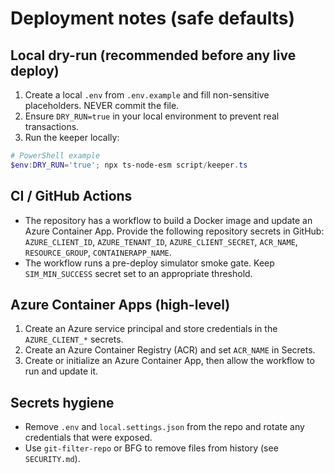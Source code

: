 # Deployment notes (safe defaults)

## Local dry-run (recommended before any live deploy)

1. Create a local `.env` from `.env.example` and fill non-sensitive placeholders. NEVER commit the file.
2. Ensure `DRY_RUN=true` in your local environment to prevent real transactions.
3. Run the keeper locally:

```powershell
# PowerShell example
$env:DRY_RUN='true'; npx ts-node-esm script/keeper.ts
```

## CI / GitHub Actions

- The repository has a workflow to build a Docker image and update an Azure Container App. Provide the following repository secrets in GitHub: `AZURE_CLIENT_ID`, `AZURE_TENANT_ID`, `AZURE_CLIENT_SECRET`, `ACR_NAME`, `RESOURCE_GROUP`, `CONTAINERAPP_NAME`.
- The workflow runs a pre-deploy simulator smoke gate. Keep `SIM_MIN_SUCCESS` secret set to an appropriate threshold.

## Azure Container Apps (high-level)

1. Create an Azure service principal and store credentials in the `AZURE_CLIENT_*` secrets.
2. Create an Azure Container Registry (ACR) and set `ACR_NAME` in Secrets.
3. Create or initialize an Azure Container App, then allow the workflow to run and update it.

## Secrets hygiene

- Remove `.env` and `local.settings.json` from the repo and rotate any credentials that were exposed.
- Use `git-filter-repo` or BFG to remove files from history (see `SECURITY.md`).
